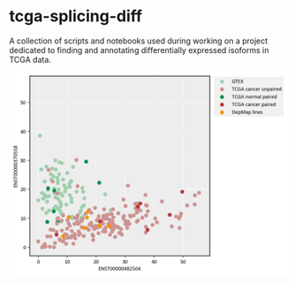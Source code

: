 # tcga-splicing-diff
A collection of scripts and notebooks used during working on a project dedicated to finding and annotating differentially expressed isoforms in TCGA data.

![Results sample](preview.png)